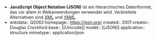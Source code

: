 - **JavaScript Object Notation (JSON)** ist ein hierarchisches Datenformat, das
  vor allem in Webanwendungen verwendet wird. Verbreitete Alternativen sind
  [XML](xml) und [YAML](yaml).
-
  wikidata:: Q2063 
  homepage:: https://json.org/
  created:: 2001
  creator:: Douglas Crockford
  base:: [[Unicode]] 
  model:: [[JSON]]
  application:: structure
  mimetype:: application/json
